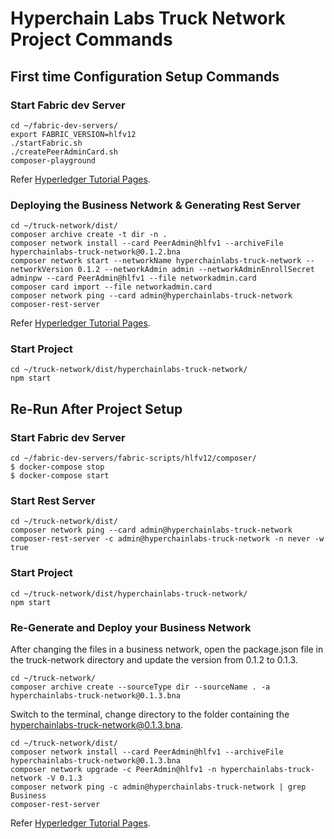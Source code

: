 # Hyperchain Labs Truck Network Project Commands

## First time Configuration Setup Commands

### Start Fabric dev Server
```
cd ~/fabric-dev-servers/
export FABRIC_VERSION=hlfv12
./startFabric.sh
./createPeerAdminCard.sh
composer-playground
```
Refer [Hyperledger Tutorial Pages](https://hyperledger.github.io/composer/latest/installing/development-tools.html).

### Deploying the Business Network & Generating Rest Server
```
cd ~/truck-network/dist/
composer archive create -t dir -n .
composer network install --card PeerAdmin@hlfv1 --archiveFile hyperchainlabs-truck-network@0.1.2.bna
composer network start --networkName hyperchainlabs-truck-network --networkVersion 0.1.2 --networkAdmin admin --networkAdminEnrollSecret adminpw --card PeerAdmin@hlfv1 --file networkadmin.card
composer card import --file networkadmin.card
composer network ping --card admin@hyperchainlabs-truck-network
composer-rest-server
```
Refer [Hyperledger Tutorial Pages](https://hyperledger.github.io/composer/latest/tutorials/developer-tutorial.html).

### Start Project
```
cd ~/truck-network/dist/hyperchainlabs-truck-network/
npm start
```

## Re-Run After Project Setup

### Start Fabric dev Server
```
cd ~/fabric-dev-servers/fabric-scripts/hlfv12/composer/
$ docker-compose stop
$ docker-compose start
```

### Start Rest Server
```
cd ~/truck-network/dist/
composer network ping --card admin@hyperchainlabs-truck-network
composer-rest-server -c admin@hyperchainlabs-truck-network -n never -w true
```

### Start Project
```
cd ~/truck-network/dist/hyperchainlabs-truck-network/
npm start
```

### Re-Generate and Deploy your Business Network

After changing the files in a business network, open the package.json file in the truck-network directory and
update the version from 0.1.2 to 0.1.3.

```
cd ~/truck-network/
composer archive create --sourceType dir --sourceName . -a hyperchainlabs-truck-network@0.1.3.bna
```

Switch to the terminal, change directory to the folder containing the hyperchainlabs-truck-network@0.1.3.bna.

```
cd ~/truck-network/dist/
composer network install --card PeerAdmin@hlfv1 --archiveFile hyperchainlabs-truck-network@0.1.3.bna
composer network upgrade -c PeerAdmin@hlfv1 -n hyperchainlabs-truck-network -V 0.1.3
composer network ping -c admin@hyperchainlabs-truck-network | grep Business
composer-rest-server
```
Refer [Hyperledger Tutorial Pages](https://hyperledger.github.io/composer/latest/tutorials/queries).

